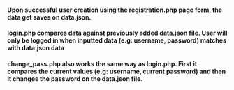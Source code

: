 #### Upon successful user creation using the registration.php page form, the data get saves on data.json.
#### login.php compares data against previously added data.json file. User will only be logged in when inputted data (e.g: username, password) matches with data.json data
#### change_pass.php also works the same way as login.php. First it compares the current values (e.g: username, current password) and then it changes the password on the data.json file.